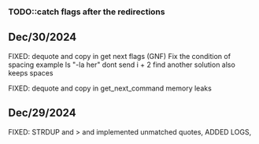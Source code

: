 ### TODO::catch flags after the redirections
## Dec/30/2024

FIXED: 
    dequote and copy in get next flags (GNF)
    Fix the condition of spacing example    ls "-la her"
            dont send i + 2 find another solution also keeps spaces

FIXED: 
    dequote and copy in get_next_command
    memory leaks
## Dec/29/2024
FIXED: STRDUP and > and implemented unmatched quotes, ADDED LOGS,